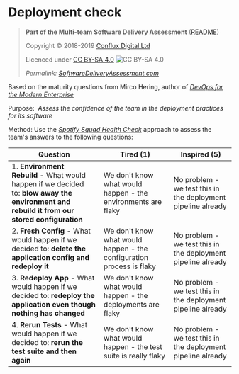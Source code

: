 # Deployment check

> **Part of the Multi-team Software Delivery Assessment** ([README](README.md))
> 
> Copyright © 2018-2019 [Conflux Digital Ltd](https://confluxdigital.net/)
> 
> Licenced under [CC BY-SA 4.0](https://creativecommons.org/licenses/by-sa/4.0/) ![CC BY-SA 4.0](https://licensebuttons.net/l/by-sa/3.0/88x31.png)
>
> _Permalink: [SoftwareDeliveryAssessment.com](http://SoftwareDeliveryAssessment.com/)_ 

Based on the maturity questions from Mirco Hering, author of [*DevOps for the Modern Enterprise*](https://notafactoryanymore.com/2018/03/01/mircos-self-assessment-questions-of-devops-maturity/)

Purpose:  *Assess the confidence of the team in the deployment practices for its software*

Method: Use the [*Spotify Squad Health Check*](https://labs.spotify.com/2014/09/16/squad-health-check-model/) approach to assess the team's answers to the following questions:

| **Question**                                                                                                                                 | **Tired (1)**                                                        | **Inspired (5)**                                             |
| -------------------------------------------------------------------------------------------------------------------------------------------- | -------------------------------------------------------------------- | ------------------------------------------------------------ |
| 1\. **Environment Rebuild** - What would happen if we decided to: **blow away the environment and rebuild it from our stored configuration** | We don't know what would happen - the environments are flaky         | No problem - we test this in the deployment pipeline already |
| 2\. **Fresh Config** - What would happen if we decided to: **delete the application config and redeploy it**                                 | We don't know what would happen - the configuration process is flaky | No problem - we test this in the deployment pipeline already |
| 3\. **Redeploy App** - What would happen if we decided to: **redeploy the application even though nothing has changed**                      | We don't know what would happen - the deployments are flaky          | No problem - we test this in the deployment pipeline already |
| 4\. **Rerun Tests** - What would happen if we decided to: **rerun the test suite and then again**                                            | We don't know what would happen - the test suite is really flaky     | No problem - we test this in the deployment pipeline already |

